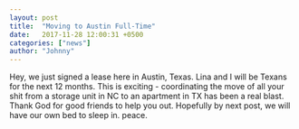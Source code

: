 ```yaml
---
layout: post
title:  "Moving to Austin Full-Time"
date:   2017-11-28 12:00:31 +0500
categories: ["news"]
author: "Johnny"
---
```


Hey, we just signed a lease here in Austin, Texas.  Lina and I will be Texans for the next 12 months.  This is exciting - coordinating the move of all your shit from a storage unit in NC to an apartment in TX has been a real blast.  Thank God for good friends to help you out.  Hopefully by next post, we will have our own bed to sleep in.  peace.

